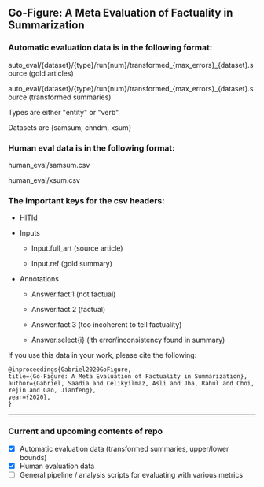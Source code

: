 ## Go-Figure: A Meta Evaluation of Factuality in Summarization

### Automatic evaluation data is in the following format:

auto_eval/{dataset}/{type}/run{num}/transformed_{max_errors}_{dataset}.source (gold articles) 

auto_eval/{dataset}/{type}/run{num}/transformed_{max_errors}_{dataset}.source (transformed summaries) 

Types are either "entity" or "verb"

Datasets are {samsum, cnndm, xsum}

### Human eval data is in the following format:

human_eval/samsum.csv 

human_eval/xsum.csv

### The important keys for the csv headers:

- HITId

- Inputs 

  - Input.full_art (source article)

  - Input.ref (gold summary)
  
- Annotations 

  - Answer.fact.1 (not factual) 

  - Answer.fact.2 (factual)

  - Answer.fact.3 (too incoherent to tell factuality) 

  - Answer.select{i} (ith error/inconsistency found in summary) 

If you use this data in your work, please cite the following:

```
@inproceedings{Gabriel2020GoFigure,
title={Go-Figure: A Meta Evaluation of Factuality in Summarization},
author={Gabriel, Saadia and Celikyilmaz, Asli and Jha, Rahul and Choi, Yejin and Gao, Jianfeng},
year={2020},
}
```

---

### Current and upcoming contents of repo

- [x] Automatic evaluation data (transformed summaries, upper/lower bounds) 
- [x] Human evaluation data 
- [ ] General pipeline / analysis scripts for evaluating with various metrics 
